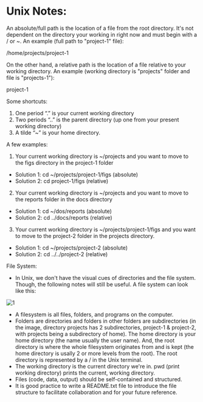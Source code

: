# Unix Notes:
An absolute/full path is the location of a file from the root directory. It's not dependent on the directory your working in right now and must begin with a / or ~. An example (full path to "project-1" file):

/home/projects/project-1

On the other hand, a relative path is the location of a file relative to your working directory. An example (working directory is "projects" folder and file is "projects-1"):

project-1

Some shortcuts:
1) One period “.” is your current working directory
2) Two periods “..” is the parent directory (up one from your present working directory) 
3) A tilde   “~” is your home directory.

A few examples:
1. Your current working directory is ~/projects and you want to move to the figs directory in the project-1 folder
  * Solution 1: cd ~/projects/project-1/figs (absolute)
  * Solution 2:  cd project-1/figs (relative)
2. Your current working directory is ~/projects and you want to move to the reports folder in the docs directory
  * Solution 1: cd ~/dos/reports (absolute)
  * Solution 2: cd ../docs/reports (relative)
3. Your current working directory is ~/projects/project-1/figs and you want to move to the project-2 folder in the projects directory.
  * Solution 1: cd ~/projects/project-2 (absolute)
  * Solution 2: cd ../../project-2 (relative)

File System:
* In Unix, we don't have the visual cues of directories and the file system. Though, the following notes will still be useful.
A file system can look like this:

![1](https://rafalab.github.io/dsbook/productivity/img/unix/filesystem.png)
* A filesystem is all files, folders, and programs on the computer.
* Folders are directories and folders in other folders are subdirectories (in the image, directory projects has 2 subdirectories, project-1 & project-2, with projects being a subdirectory of home). The home directory is your home directory (the name usually the user name). And, the root directory is where the whole filesystem originates from and is kept (the home directory is usally 2 or more levels from the root). The root directory is represented by a / in the Unix terminal.
* The working directory is the current directory we're in. pwd (print working directory) prints the current, working directory.
* Files (code, data, output) should be self-contained and structured.
* It is good practice to write a README.txt file to introduce the file structure to facilitate collaboration and for your future reference.
